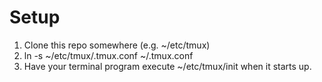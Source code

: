 Setup
=====

1. Clone this repo somewhere (e.g. ~/etc/tmux)
2. ln -s ~/etc/tmux/.tmux.conf ~/.tmux.conf
3. Have your terminal program execute ~/etc/tmux/init when it starts up.

